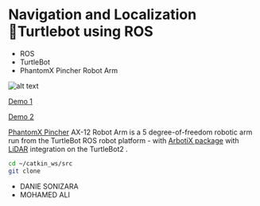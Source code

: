 # Navigation and Localization Turtlebot using ROS  



  - ROS
  - TurtleBot
  - PhantomX Pincher Robot Arm


![alt text](https://dl.dropboxusercontent.com/content_link/xSFVJ5D2MGpp8SLh49pytfkxAiMIOpse1v9zl1JzXEjsHHFY129v5Ebtl5ceI4nI/file)

[Demo 1](https://www.youtube.com/watch?v=39ecg1-v-7I)

[Demo 2](https://www.youtube.com/watch?v=ra_X5SdyH_c)   

 [PhantomX Pincher](http://www.trossenrobotics.com/p/PhantomX-Pincher-Robot-Arm.aspx) AX-12 Robot Arm is a 5 degree-of-freedom robotic arm run from the TurtleBot ROS robot platform - with [ArbotiX package](https://github.com/vanadiumlabs/arbotix_ros)
 with   [LiDAR](http://www.slamtec.com/en/Lidar/A1)  integration on the TurtleBot2  .



 ```sh
 cd ~/catkin_ws/src
 git clone

 ```

- DANIE SONIZARA    
- MOHAMED ALI
